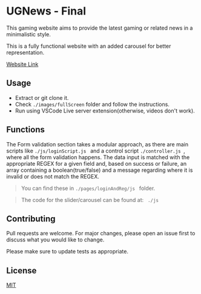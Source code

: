 # UGNews - Final

This gaming website aims to provide the latest gaming or related news in a minimalistic style. 

This is a fully functional website with an added carousel for better representation.

[Website Link](https://ugnews.netlify.app/)
## Usage

- Extract or git clone it.
- Check ` ./images/fullScreen ` folder and follow the instructions.
- Run using VSCode Live server extension(otherwise, videos don't work).

## Functions 

The Form validation section takes a modular approach, as there are main scripts like `./js/loginScript.js ` and a control script `./controller.js `, where all the form validation happens. The data input is matched with the appropriate REGEX for a given field and, based on success or failure, an array containing a boolean(true/false) and a message regarding where it is invalid or does not match the REGEX. 

> You can find these in `./pages/loginAndReg/js ` folder.

>The code for the slider/carousel can be found at: ` ./js` 

## Contributing

Pull requests are welcome. For major changes, please open an issue first
to discuss what you would like to change.

Please make sure to update tests as appropriate.

## License

[MIT](https://choosealicense.com/licenses/mit/)

